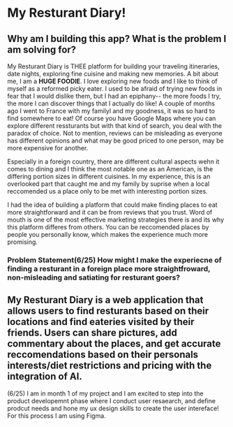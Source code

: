 # My Resturant Diary!

## Why am I building this app? What is the problem I am solving for?
My  Resturant Diary is THEE platform for building your traveling itineraries, date nights, exploring fine cuisine and making new memories. A bit about me, I am a **HUGE FOODIE**. I love exploring new foods and I like to think of myself as a reformed picky eater.
I used to be afraid of trying new foods in fear that I would dislike them, but I had an epiphany-- the more foods I try, the more I can discover things that I actually do like! A couple of months ago I went to France with my familyl and my goodness, it was so hard to find somewhere to eat! Of course you have Google
Maps where you can explore different ressturants but with that kind of search, you deal with the paradox of choice. Not to mention, reviews can be misleading as everyone has different opinions and what may be good priced to one person, may be more expensive for another.

Especially in a foreign country, there are different cultural aspects wehn it comes to dining and I think the most notable one as an American, is the differing portion sizes in different cuisines. In my experience, this is an overlooked part that caught me and my family by suprise when a local reccomended us a place only 
to be met with interesting portion sizes. 

I had the idea of building a platform that could make finding places to eat more straightforward and it can be from reviews that you trust. Word of mouth is one of the most effective marketing strategies there is and its why this platform differes from others. You can be reccomended places by people you personally know, which makes
the experience much more promising.

### Problem Statement(6/25) How might I make the experiecne of finding a resturant in a foreign place more straightfroward, non-misleading and satiating for resturant goers?

## My Resturant Diary is a web application that allows users to find resturants based on their locations and find eateries visited by their friends. Users can share pictures, add commentary about the places, and get accurate reccomendations based on their personals interests/diet restrictions and pricing with the integration of AI.

(6/25) I am in  month 1 of my project and I am excited to step into the product developemnt phase where I conduct user resaearch, and define prodcut needs and hone my ux design skills to create the user intereface! For this process I am using Figma.
